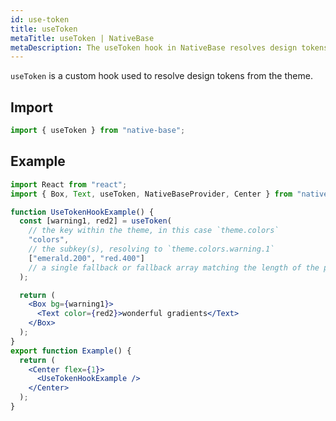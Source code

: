 ```yaml
---
id: use-token
title: useToken
metaTitle: useToken | NativeBase
metaDescription: The useToken hook in NativeBase resolves design tokens from the theme. Read the document to know more about the useToken hook and its uses along with examples.
---
```


`useToken` is a custom hook used to resolve design tokens from the theme.

## Import

```jsx
import { useToken } from "native-base";
```

## Example

```jsx isLive=true
import React from "react";
import { Box, Text, useToken, NativeBaseProvider, Center } from "native-base";

function UseTokenHookExample() {
  const [warning1, red2] = useToken(
    // the key within the theme, in this case `theme.colors`
    "colors",
    // the subkey(s), resolving to `theme.colors.warning.1`
    ["emerald.200", "red.400"]
    // a single fallback or fallback array matching the length of the previous arg
  );

  return (
    <Box bg={warning1}>
      <Text color={red2}>wonderful gradients</Text>
    </Box>
  );
}
export function Example() {
  return (
    <Center flex={1}>
      <UseTokenHookExample />
    </Center>
  );
}
```
